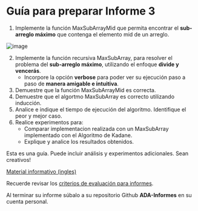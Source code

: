 # Guía para preparar Informe 3

1. Implemente la función MaxSubArrayMid que permita encontrar el **sub-arreglo máximo** que contenga el elemento mid de un arreglo.

![image](https://i.imgur.com/wdVYBlk.png)

2. Implemente la función recursiva MaxSubArray, para resolver el problema del **sub-arreglo máximo**, utilizando el enfoque **divide y vencerás**.
    - Incorpore la opción **verbose** para poder ver su ejecución paso a paso de **manera amigable e intuitiva**.
3. Demuestre que la función MaxSubArrayMid es correcta.
4. Demuestre que el algortmo MaxSubArray es correcto utilizando inducción.
5. Analice e indique el tiempo de ejecución del algoritmo. Identifique el peor y mejor caso.
6. Realice experimentos para:
    - Comparar implementacion realizada con un MaxSubArray implementado con el Algoritmo de Kadane.
    - Explique y analice los resultados obtenidos.

Esta es una guía. Puede incluir análisis y experimentos adicionales. Sean creativos!

[Material informativo (ingles)](https://kgardner.people.amherst.edu/courses/f18/cosc311/handouts/lss.pdf)

Recuerde revisar los [criterios de evaluación para informes](https://github.com/rilianx/ADA/blob/main/Gu%C3%ADas%20para%20Informes/CriteriosEvaluacion.md).

Al terminar su informe súbalo a su repositorio Github **ADA-Informes** en su cuenta personal.
